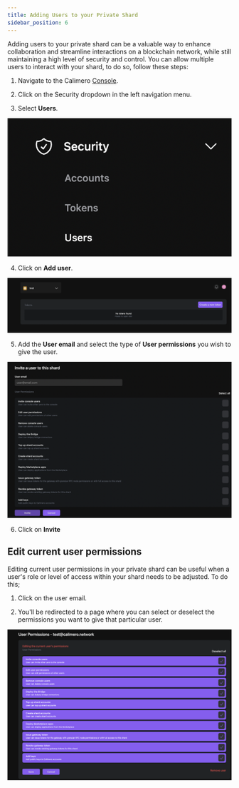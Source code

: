 ```yaml
---
title: Adding Users to your Private Shard
sidebar_position: 6
---
```


 Adding users to your private shard can be a valuable way to enhance collaboration and streamline interactions on a blockchain network, while still maintaining a high level of security and control. You can allow multiple users to interact with your shard, to do so, follow these steps:

1. Navigate to the Calimero [Console](https://app.calimero.network/dashboard).

2. Click on the Security dropdown in the left navigation menu.

3. Select **Users**.

![](../../static/img/users.png)

4. Click on **Add user**.

![](../../static/img/add_token.png)

5. Add the **User email** and select the type of **User permissions** you wish to give the user.

![](../../static/img/user_email_and_permission.png)

6. Click on **Invite**

## Edit current user permissions

Editing current user permissions in your private shard can be useful when a user's role or level of access within your shard needs to be adjusted. To do this;

1. Click on the user email.

2. You'll be redirected to a page where you can select or deselect the permissions you want to give that particular user.

![](../../static/img/user_permissions_edit.png)
